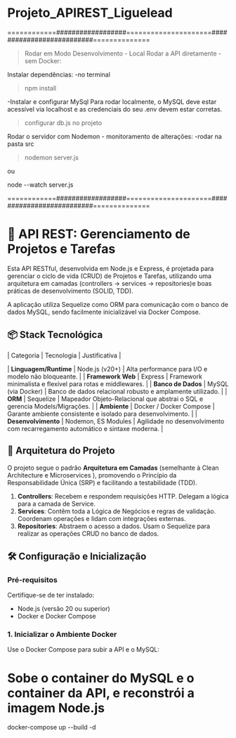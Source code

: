 # Projeto_APIREST_Liguelead


============##################=====================##########################==============

> Rodar em Modo Desenvolvimento - Local
Rodar a API diretamente - sem Docker:

Instalar dependências:
-no terminal
>npm install

-Instalar e configurar MySql
Para rodar localmente, o MySQL deve estar acessível via localhost e as credenciais do seu .env devem estar corretas.
>configurar db.js no projeto

Rodar o servidor com Nodemon - monitoramento de alterações:
-rodar na pasta src
>nodemon server.js

ou

node --watch server.js


============##################=====================##########################==============


# 🚀 API REST: Gerenciamento de Projetos e Tarefas

Esta API RESTful, desenvolvida em Node.js e Express, é projetada para gerenciar o ciclo de vida (CRUD) de Projetos e Tarefas, utilizando uma arquitetura em camadas (controllers → services → repositories)e boas práticas de desenvolvimento (SOLID, TDD).

A aplicação utiliza Sequelize como ORM para comunicação com o banco de dados MySQL, sendo facilmente inicializável via Docker Compose.

## 📦 Stack Tecnológica

| Categoria | Tecnologia | Justificativa |

| **Linguagem/Runtime** | Node.js (v20+) | Alta performance para I/O e modelo não bloqueante. |
| **Framework Web** | Express | Framework minimalista e flexível para rotas e middlewares. |
| **Banco de Dados** | MySQL (via Docker) | Banco de dados relacional robusto e amplamente utilizado. |
| **ORM** | Sequelize | Mapeador Objeto-Relacional que abstrai o SQL e gerencia Models/Migrações. |
| **Ambiente** | Docker / Docker Compose | Garante ambiente consistente e isolado para desenvolvimento. |
| **Desenvolvimento** | Nodemon, ES Modules | Agilidade no desenvolvimento com recarregamento automático e sintaxe moderna. |

## 📐 Arquitetura do Projeto

O projeto segue o padrão **Arquitetura em Camadas** (semelhante à Clean Architecture e Microservices ), promovendo o Princípio da Responsabilidade Única (SRP) e facilitando a testabilidade (TDD).

1.  **Controllers**: Recebem e respondem requisições HTTP. Delegam a lógica para a camada de Service.
2.  **Services**: Contêm toda a Lógica de Negócios e regras de validação. Coordenam operações e lidam com integrações externas.
3.  **Repositories**: Abstraem o acesso a dados. Usam o Sequelize para realizar as operações CRUD no banco de dados.

## 🛠️ Configuração e Inicialização

### Pré-requisitos

Certifique-se de ter instalado:
* Node.js (versão 20 ou superior)
* Docker e Docker Compose

### 1. Inicializar o Ambiente Docker

Use o Docker Compose para subir a API e o MySQL:

# Sobe o container do MySQL e o container da API, e reconstrói a imagem Node.js
docker-compose up --build -d





